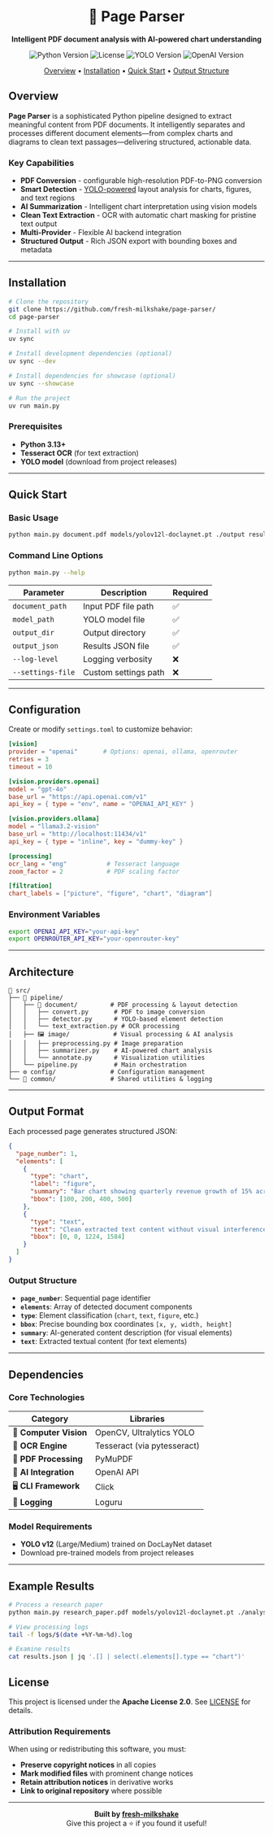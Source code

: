 <div align="center">

# 📄 Page Parser

<p align="center">
  <strong>Intelligent PDF document analysis with AI-powered chart understanding</strong>
</p>

<p align="center">
  <img src="https://img.shields.io/badge/Python-3.9%2B-blue?logo=python&logoColor=white" alt="Python Version">
  <img src="https://img.shields.io/badge/License-Apache%202.0-blue?logo=open-source-initiative&logoColor=white" alt="License">
  <img src="https://img.shields.io/badge/YOLO-v12-orange?logo=yolo&logoColor=white" alt="YOLO Version">
  <img src="https://img.shields.io/badge/openai-1.98.0-10A37F?logo=openai&logoColor=white" alt="OpenAI Version">
</p>

<p align="center">
  <a href="#overview">Overview</a> •
  <a href="#installation">Installation</a> •
  <a href="#quick-start">Quick Start</a> •
  <a href="#output-structure">Output Structure</a>
</p>

</div>

## Overview

**Page Parser** is a sophisticated Python pipeline designed to extract meaningful content from PDF documents. It intelligently separates and processes different document elements—from complex charts and diagrams to clean text passages—delivering structured, actionable data.

### Key Capabilities

- **PDF Conversion** - configurable high-resolution PDF-to-PNG conversion
- **Smart Detection** - [YOLO-powered](https://huggingface.co/hantian/yolo-doclaynet) layout analysis for charts, figures, and text regions
- **AI Summarization** - Intelligent chart interpretation using vision models
- **Clean Text Extraction** - OCR with automatic chart masking for pristine text output
- **Multi-Provider** - Flexible AI backend integration
- **Structured Output** - Rich JSON export with bounding boxes and metadata

---

## Installation

```bash
# Clone the repository
git clone https://github.com/fresh-milkshake/page-parser/
cd page-parser

# Install with uv
uv sync

# Install development dependencies (optional)
uv sync --dev

# Install dependencies for showcase (optional)
uv sync --showcase

# Run the project
uv run main.py
```

### Prerequisites

- **Python 3.13+**
- **Tesseract OCR** (for text extraction)
- **YOLO model** (download from project releases)

---

## Quick Start

### Basic Usage

```bash
python main.py document.pdf models/yolov12l-doclaynet.pt ./output results.json
```

### Command Line Options

```bash
python main.py --help
```

| Parameter         | Description          | Required |
| ----------------- | -------------------- | -------- |
| `document_path`   | Input PDF file path  | ✅        |
| `model_path`      | YOLO model file      | ✅        |
| `output_dir`      | Output directory     | ✅        |
| `output_json`     | Results JSON file    | ✅        |
| `--log-level`     | Logging verbosity    | ❌        |
| `--settings-file` | Custom settings path | ❌        |

---

## Configuration

Create or modify `settings.toml` to customize behavior:

```toml
[vision]
provider = "openai"       # Options: openai, ollama, openrouter
retries = 3
timeout = 10

[vision.providers.openai]
model = "gpt-4o"
base_url = "https://api.openai.com/v1"
api_key = { type = "env", name = "OPENAI_API_KEY" }

[vision.providers.ollama]
model = "llama3.2-vision"
base_url = "http://localhost:11434/v1"
api_key = { type = "inline", key = "dummy-key" }

[processing]
ocr_lang = "eng"           # Tesseract language
zoom_factor = 2            # PDF scaling factor

[filtration]
chart_labels = ["picture", "figure", "chart", "diagram"]
```

### Environment Variables

```bash
export OPENAI_API_KEY="your-api-key"
export OPENROUTER_API_KEY="your-openrouter-key"
```

---

## Architecture

```
📁 src/
├── 🔄 pipeline/
│   ├── 📑 document/         # PDF processing & layout detection
│   │   ├── convert.py       # PDF to image conversion
│   │   ├── detector.py      # YOLO-based element detection
│   │   └── text_extraction.py # OCR processing
│   ├── 🖼️ image/            # Visual processing & AI analysis
│   │   ├── preprocessing.py # Image preparation
│   │   ├── summarizer.py    # AI-powered chart analysis
│   │   └── annotate.py      # Visualization utilities
│   └── pipeline.py          # Main orchestration
├── ⚙️ config/               # Configuration management
└── 🔧 common/               # Shared utilities & logging
```

---

## Output Format

Each processed page generates structured JSON:

```json
{
  "page_number": 1,
  "elements": [
    {
      "type": "chart",
      "label": "figure", 
      "summary": "Bar chart showing quarterly revenue growth of 15% across Q1-Q4 2024...",
      "bbox": [100, 200, 400, 500]
    },
    {
      "type": "text",
      "text": "Clean extracted text content without visual interference...",
      "bbox": [0, 0, 1224, 1584]
    }
  ]
}
```

### Output Structure

- **`page_number`**: Sequential page identifier
- **`elements`**: Array of detected document components
- **`type`**: Element classification (`chart`, `text`, `figure`, etc.)
- **`bbox`**: Precise bounding box coordinates `[x, y, width, height]`
- **`summary`**: AI-generated content description (for visual elements)
- **`text`**: Extracted textual content (for text elements)

---

## Dependencies

### Core Technologies

| Category              | Libraries                   |
| --------------------- | --------------------------- |
| 🔮 **Computer Vision** | OpenCV, Ultralytics YOLO    |
| 📖 **OCR Engine**      | Tesseract (via pytesseract) |
| 📄 **PDF Processing**  | PyMuPDF                     |
| 🤖 **AI Integration**  | OpenAI API                  |
| 🖥️ **CLI Framework**   | Click                       |
| 📝 **Logging**         | Loguru                      |

### Model Requirements

- **YOLO v12** (Large/Medium) trained on DocLayNet dataset
- Download pre-trained models from project releases

---

## Example Results

```bash
# Process a research paper
python main.py research_paper.pdf models/yolov12l-doclaynet.pt ./analysis results.json

# View processing logs
tail -f logs/$(date +%Y-%m-%d).log

# Examine results
cat results.json | jq '.[] | select(.elements[].type == "chart")'
```

## License

This project is licensed under the **Apache License 2.0**. See [LICENSE](LICENSE) for details.

### Attribution Requirements

When using or redistributing this software, you must:

- **Preserve copyright notices** in all copies 
- **Mark modified files** with prominent change notices
- **Retain attribution notices** in derivative works
- **Link to original repository** where possible

---

<div align="center">

**Built by [fresh-milkshake](https://github.com/fresh-milkshake)**
<br>
Give this project a ⭐ if you found it useful!
</div>

